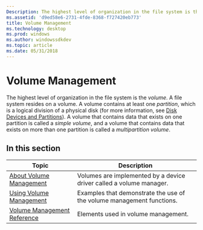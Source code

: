 ```yaml
---
Description: The highest level of organization in the file system is the volume. A file system resides on a volume.
ms.assetid: 'd9ed58e6-2731-4fde-8368-f727420eb773'
title: Volume Management
ms.technology: desktop
ms.prod: windows
ms.author: windowssdkdev
ms.topic: article
ms.date: 05/31/2018
---
```


# Volume Management

The highest level of organization in the file system is the *volume*. A file system resides on a volume. A volume contains at least one *partition*, which is a logical division of a physical disk (for more information, see [Disk Devices and Partitions](disk-devices-and-partitions.md)). A volume that contains data that exists on one partition is called a *simple volume*, and a volume that contains data that exists on more than one partition is called a *multipartition volume*.

## In this section



| Topic                                                                     | Description                                                                      |
|---------------------------------------------------------------------------|----------------------------------------------------------------------------------|
| [About Volume Management](about-volume-management.md)<br/>         | Volumes are implemented by a device driver called a volume manager.<br/>   |
| [Using Volume Management](using-volume-management.md)<br/>         | Examples that demonstrate the use of the volume management functions.<br/> |
| [Volume Management Reference](volume-management-reference.md)<br/> | Elements used in volume management.<br/>                                   |



 

 

 




